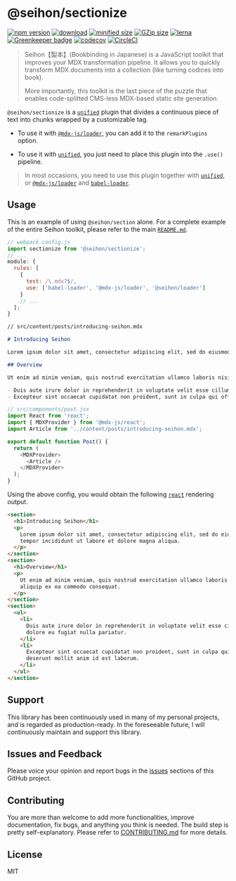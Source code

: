 # @seihon/sectionize

[![npm version](https://badgen.net/npm/v/@seihon/sectionize)](https://www.npmjs.com/package/@seihon/sectionize)
[![download](https://badgen.net/npm/dm/@seihon/sectionize)](https://www.npmjs.com/package/@seihon/sectionize)
[![minified size](https://badgen.net/bundlephobia/min/@seihon/sectionize)](https://bundlephobia.com/result?p=@seihon/sectionize)
[![GZip size](https://badgen.net/bundlephobia/minzip/@seihon/sectionize)](https://bundlephobia.com/result?p=@seihon/sectionize)
[![lerna](https://img.shields.io/badge/maintained%20with-lerna-cc00ff.svg)](https://lerna.js.org)
[![Greenkeeper badge](https://badges.greenkeeper.io/billykwok/seihon.svg)](https://greenkeeper.io)
[![codecov](https://codecov.io/gh/billykwok/seihon/branch/master/graph/badge.svg)](https://codecov.io/gh/billykwok/seihon)
[![CircleCI](https://circleci.com/gh/billykwok/seihon/tree/master.svg?style=svg)](https://circleci.com/gh/billykwok/seihon/tree/master)

> Seihon【製本】(Bookbinding in Japanese) is a JavaScript toolkit that improves your MDX transformation pipeline. It allows you to quickly transform MDX documents into a collection (like turning codices into book).
>
> More importantly, this toolkit is the last piece of the puzzle that enables code-splitted CMS-less MDX-based static site generation.

`@seihon/sectionize` is a [`unified`](https://github.com/unifiedjs/unified) plugin that divides a continuous piece of text into chunks wrapped by a customizable tag.

- To use it with [`@mdx-js/loader`](https://github.com/mdx-js/mdx/tree/master/packages/loader), you can add it to the `remarkPlugins` option.

- To use it with [`unified`](https://github.com/unifiedjs/unified), you just need to place this plugin into the `.use()` pipeline.

> In most occasions, you need to use this plugin together with [`unified`](https://github.com/unifiedjs/unified), or [`@mdx-js/loader`](https://github.com/mdx-js/mdx/tree/master/packages/loader) and [`babel-loader`](https://github.com/babel/babel-loader).

## Usage

This is an example of using `@seihon/section` alone. For a complete example of the entire Seihon toolkit, please refer to the main [`README.md`](https://github.com/billykwok/seihon/blob/master).

```javascript
// webpack.config.js
import sectionize from '@seihon/sectionize';
// ...
module: {
  rules: [
    {
      test: /\.mdx?$/,
      use: ['babel-loader', '@mdx-js/loader', '@seihon/loader']
    }
    // ...
  ];
}
```

```md
// src/content/posts/introducing-seihon.mdx

# Introducing Seihon

Lorem ipsum dolor sit amet, consectetur adipiscing elit, sed do eiusmod tempor incididunt ut labore et dolore magna aliqua.

## Overview

Ut enim ad minim veniam, quis nostrud exercitation ullamco laboris nisi ut aliquip ex ea commodo consequat.

- Duis aute irure dolor in reprehenderit in voluptate velit esse cillum dolore eu fugiat nulla pariatur.
- Excepteur sint occaecat cupidatat non proident, sunt in culpa qui officia deserunt mollit anim id est laborum.
```

```javascript
// src/components/post.jsx
import React from 'react';
import { MDXProvider } from '@mdx-js/react';
import Article from '../content/posts/introducing-seihon.mdx';

export default function Post() {
  return (
    <MDXProvider>
      <Article />
    </MDXProvider>
  );
}
```

Using the above config, you would obtain the following [`react`](https://reactjs.org/) rendering output.

```html
<section>
  <h1>Introducing Seihon</h1>
  <p>
    Lorem ipsum dolor sit amet, consectetur adipiscing elit, sed do eiusmod
    tempor incididunt ut labore et dolore magna aliqua.
  </p>
</section>
<section>
  <h1>Overview</h1>
  <p>
    Ut enim ad minim veniam, quis nostrud exercitation ullamco laboris nisi ut
    aliquip ex ea commodo consequat.
  </p>
</section>
<section>
  <ul>
    <li>
      Duis aute irure dolor in reprehenderit in voluptate velit esse cillum
      dolore eu fugiat nulla pariatur.
    </li>
    <li>
      Excepteur sint occaecat cupidatat non proident, sunt in culpa qui officia
      deserunt mollit anim id est laborum.
    </li>
  </ul>
</section>
```

## Support

This library has been continuously used in many of my personal projects, and is regarded as production-ready. In the foreseeable future, I will continuously maintain and support this library.

## Issues and Feedback

Please voice your opinion and report bugs in the [issues](https://github.com/billykwok/seihon/issues) sections of this GitHub project.

## Contributing

You are more than welcome to add more functionalities, improve documentation, fix bugs, and anything you think is needed. The build step is pretty self-explanatory. Please refer to [CONTRIBUTING.md](https://github.com/billykwok/seihon/blob/master/CONTRIBUTING.md) for more details.

## License

MIT
